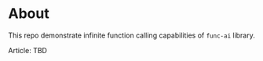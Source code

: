 # About

This repo demonstrate infinite function calling capabilities of `func-ai` library.

Article: TBD
